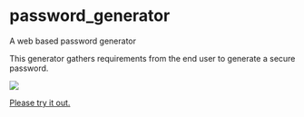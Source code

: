 # password_generator
A web based password generator

This generator gathers requirements from the end user to generate a secure password.  

<img src="./assets/images/application_snapshot.png">


<a href="https://yeagermeister.github.io/password_generator/">Please try it out.</a>


